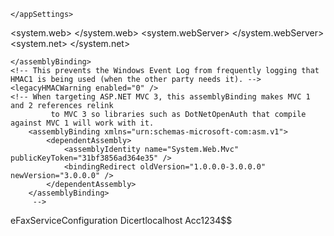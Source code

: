 <?xml version="1.0" encoding="utf-8"?>
<!-- For more information on how to configure your ASP.NET application, please visit http://go.microsoft.com/fwlink/?LinkId=169433 -->
<configuration>
  <configSections>
    <!-- For more information on Entity Framework configuration, visit http://go.microsoft.com/fwlink/?LinkID=237468 -->
    <section name="entityFramework" type="System.Data.Entity.Internal.ConfigFile.EntityFrameworkSection, EntityFramework, Version=6.0.0.0, Culture=neutral, PublicKeyToken=b77a5c561934e089" requirePermission="false" />
    <section name="dataCacheClient" type="Microsoft.ApplicationServer.Caching.DataCacheClientSection, Microsoft.ApplicationServer.Caching.Core, Version=1.0.0.0, Culture=neutral, PublicKeyToken=31bf3856ad364e35" allowLocation="true" allowDefinition="Everywhere" />
    <section name="submissionConfiguration" type="Accenture.eFaxInterface.EFaxConfigurationSectionHandler, Accenture.eFaxInterface, Version=1.0.0.0, Culture=neutral, PublicKeyToken=null" allowLocation="true" allowDefinition="Everywhere" />
    <sectionGroup name="dotNetOpenAuth" type="DotNetOpenAuth.Configuration.DotNetOpenAuthSection, DotNetOpenAuth.Core">
      <section name="messaging" type="DotNetOpenAuth.Configuration.MessagingElement, DotNetOpenAuth.Core" requirePermission="false" allowLocation="true" />
      <section name="reporting" type="DotNetOpenAuth.Configuration.ReportingElement, DotNetOpenAuth.Core" requirePermission="false" allowLocation="true" />
      <section name="oauth" type="DotNetOpenAuth.Configuration.OAuthElement, DotNetOpenAuth.OAuth" requirePermission="false" allowLocation="true" />
      <section name="openid" type="DotNetOpenAuth.Configuration.OpenIdElement, DotNetOpenAuth.OpenId" requirePermission="false" allowLocation="true" />
    </sectionGroup>
  </configSections>
  <connectionStrings>
    <add name="CrmServiceConfig" connectionString="Url=http://10.171.3.15/ProviewSIT3; Domain=CAQH; Username=svc_crmportalqa; Password=hhlk$%78GVK" />
    <add name="CAQHUPDCRMConn" connectionString="Server=10.171.3.15;Database=CAQHUPDCRM_SIT3;User Id=dev;Password=P@ssw0rd1;MultipleActiveResultSets=True" providerName="System.Data.SqlClient" />
    <add name="ADLDSConn" connectionString="LDAP://INFCAQAD0007:50004/CN=Roles,CN=TestPartition1,DC=CAQH-LDS,DC=LOCAL" />
    <add name="DMSConnection" connectionString="Server=10.171.3.15; Database=UPDDocumentManagement_SIT3; user Id=filestream;Password=FIle@Stream13;MultipleActiveResultSets=True" providerName="System.Data.SqlClient" />
    <add name="HistoryViewerContext" connectionString="Data Source=INFCAQAT0004;Initial Catalog=CAQHCentral_UAT;User Id=History_Viewer;Password=P@ssw0rd1;" providerName="System.Data.SqlClient" />
    <add name="HistoryViewer" connectionString="Data Source=INFCAQAT0004;Initial Catalog=CAQHCentral_UAT;User Id=History_Viewer;Password=P@ssw0rd1;" providerName="System.Data.SqlClient" />
    <!-- CAQH Portal SQL Server DB Context -->
    <add name="CAQHPortalContext" connectionString="Server=10.171.3.15;Database=CAQHUPDPortal_SIT3;User Id=dev;Password=P@ssw0rd1;" providerName="System.Data.SqlClient" />
    <add name="ProviderChangeIntegrationContext" connectionString="Server=10.171.3.15;Database=CAQH_Integration_SIT3;User Id=dev;Password=P@ssw0rd1;MultipleActiveResultSets=True" providerName="System.Data.SqlClient" />
    <add name="FileUploadInfoContext" connectionString="Server=10.171.3.15;Database=CAQH_Integration_SIT3;User Id=dev;Password=P@ssw0rd1;MultipleActiveResultSets=True" providerName="System.Data.SqlClient" />
    <add name="DirectoryAssureContext" connectionString="Server=10.171.3.15;Database=CAQH_DirectoryAssure_SIT3;User Id=dev;Password=P@ssw0rd1;MultipleActiveResultSets=True" providerName="System.Data.SqlClient" />
  </connectionStrings>
  <appSettings>
    <add key="SQLCommandTimeOut" value="300" />
    <add key="CAQHOutPutFile" value="C:\Test\PDF\" />
    <add key="webpages:Version" value="3.0.0.0" />
    <add key="webpages:Enabled" value="false" />
    <add key="PreserveLoginUrl" value="true" />
    <add key="ClientValidationEnabled" value="true" />
    <add key="UnobtrusiveJavaScriptEnabled" value="true" />
    <add key="EmailsEnabled" value="true" />
    <add key="CacheManagerEnabled" value="false" />
    <add key="BuildVersion" value="Feb2020 Release B15 (.23)" />
    <add key="EnableProfileMigration" value="true" />
    <add key="InitiateCacheOnStartup" value="true" />
    <add key="EnableGoogleAnalytics" value="false" />
    <add key="DisablePageCache" value="true" />
    <add key="PORegistrationURL" value="http://INFCAQWD0017/HistoryViewer/PO/Registration/Index?contactId={0}" />
    <!-- Replica Service Url -->
    <add key="ReplicaServiceURL" value="http://INFCAQAT0022:802/PDFGenerator/" />
    <add key="DAAPIURL" value="http://INFCAQAT0022:802/DAPracticeLocationsAzureAPI/" />
    <add key="IsAPICall" value="false" />
    <!--ADLDS keys-->
    <add key="ADLDSUsername" value="CN=admin,CN=Roles,CN=TestPartition1,DC=CAQH-LDS,DC=LOCAL" />
    <add key="ADLDSServer" value="INFCAQAD0007" />
    <add key="ADLDSPassword" value="P@ssw0rd" />
    <add key="ADLDSPort" value="50004" />
    <add key="ADLDSPartitionName" value="TestPartition1,DC=CAQH-LDS,DC=LOCAL" />
    <add key="ADLDSEnableSSL" value="false" />
    <add key="ADALoginURL" value="https://test.ebusiness.ada.org/login/loginCAQH.aspx?PO3ORGAPICODE=CAQHPRW89798928" />
    <!-- History Viewer-->
    <add key="HVDataProvider" value="System.Data.SqlClient" />
    <add key="PhysicalPath" value="\\infcaqad0006\XeroxData\caqhroot\ProviderDocs\" />
    <add key="CAQHKeyPrefix" value="00" />
    <add key="CAQHKeySuffix" value="000" />
    <add key="CAQHID" value="0010371000" />
    <add key="AttachamentPath" value="Attachments" />
    <add key="GoLiveDate" value="09/10/2014" />
    <add key="TestProviderID" value="11505426" />
    <add key="EnableTestProviderID" value="false" />
    <!-- B2B File Uploads-->
    <add key="Rosterftppath" value="\\INFCAQWD0003\B2BServices_FTP_Test\SIT3_FTP\RosterImport\" />
    <add key="SimpleRosterftppath" value="\\INFCAQWD0003\B2BServices_FTP_Test\SIT3_FTP\PSVSimpleRosterImport\" />
    <add key="EnhancedRosterftppath" value="\\INFCAQWD0003\B2BServices_FTP_Test\SIT3_FTP\PSVEnhancedRosterImport\" />
    <add key="Sanctionftppath" value="\\INFCAQWD0003\B2BServices_FTP_Test\SIT3_FTP\SanctionImport\" />
    <add key="BulkUploadFtpPath" value="\\INFCAQWD0003\B2BServices_FTP_Test\SIT3_FTP\BulkUploadImport\" />
    <add key="BulkUploadTempPath" value="C:\Miscellaneous\BulkUpload\BulkUploadTemp\" />
    <!-- AL Ignore PropertyList-->
    <add key="ALIgnorePropertyList" value="Question,ProviderID" />
    <!--DOO PDF Keys-->
    <add key="PDFInputPath" value="C:\SIT3\Replica\Input\" />
    <add key="PDFOutputPath" value="C:\SIT3\Replica\Output\" />
    <add key="ProviderReplicaOutputPath" value="C:\SIT3\Replica\Portal_Generated\" />
    <!--Encryption Key-->
    <add key="EncryptionKey" value="Rolling Stones" />
    <!-- Enforce Provider Validations for Attestation -->
    <add key="EnforceProviderValidations" value="true" />
    <!-- External Validations -->
    <!--<add key="EnableExternalValidation" value="false" />-->
    <!--As part of WO0102-->
    <add key="EnableTINValidation" value="false" />
    <add key="EnableNPIValidation" value="true" />
    <add key="EnableDEAValidation" value="false" />
    <add key="EnableAddressValidation" value="true" />
    <!-- USPS -->
    <add key="USPSBaseUrl" value="http://production.shippingapis.com/ShippingAPI.dll" />
    <add key="USPSUserID" value="263CAQH04218" />
    <!-- NPI -->
    <add key="NPISecurityToken" value="84620F8877CA4EA8B809C8E606174A72F623951A62C541AAA9BB193A329122F4" />
    <!-- DEA -->
    <add key="DEAUsername" value="1619352" />
    <add key="DEAPassword" value="changeme" />
    <!-- TIN -->
    <add key="TINUsername" value="tincheck7@mailinator.com" />
    <add key="TINPassword" value="tincheck7@mailinator.com" />
    <add key="TINCAQHMailID" value="tincheck2@mailinator.com" />
    <add key="APICode" value="CAQH007T3T1T371" />
    <add key="LearnMoreLink" value="https://www.caqh.org/sites/default/files/solutions/proview/ada/dentist-quick-reference-guide.pdf" />
    <add key="ADAorg" value="http://www.ada.org/attestationlogin" />
    <!--TINCaching TimeSpan-->
    <add key="TINCachingTimeSpan" value="3" />
    <!-- BPO DMS Configurations -->
    <!--<add key="ClientID" value="CAQHDoc"/>
		<add key="DecryptionKey" value="O1zM$-wG#5mL3F~q"/>
		<add key="RetrievalServiceURL" value="https://dvstaging-edmservices.accenture.com/DocViewer/DocServ.svc/?get="/>
		<add key="ID" value="bsstest\v.bojja"/>
		<add key="PASSWORD" value="Start5544!"/>-->
    <add key="ClientID" value="CAQHDoc" />
    <add key="DecryptionKey" value="O1zM$-wG#5mL3F~q" />
    <add key="RetrievalServiceURL" value="https://ddservices-uat.accenture.com/DocViewer/DocServ.svc/?get=" />
    <add key="ID" value="bsstest\v.bojja" />
    <add key="PASSWORD" value="Start5544!" />
    <add key="BESuccessResponse" value="Request Received Successfully !!" />
    <add key="UploadClientID" value="CAQHDoc" />
    <add key="UploadDecryptionKey" value="O1zM$-wG#5mL3F~q" />
    <add key="UploadServiceURL" value="https://dduploadservices-uat.accenture.com/FileStoreDocStorage/StorageService.svc?wsdl" />
    <add key="UploadUserID" value="svc-ia-test" />
    <add key="UploadPASSWORD" value="X8m#qEtbv68sVYc" />
    <!-- Sanction download -->
    <add key="SanctionHistoryPath" value="\\infcaqad0006\XeroxData\" />
    <!-- Fileshare -->
    <add key="FileShareDomain" value="CAQH" />
    <add key="FileShareUserName" value="svc_b2b" />
    <add key="FileSharePassword" value="Pr0d@BtoB3!" />
    <!-- Beta Portal -->
    <add key="EnableBetaPortal" value="false" />
    <add key="IsBetaPortal" value="false" />
    <add key="BetaPortalUrl" value="http://INFCAQAT0022:802/beta/" />
    <add key="PortalUrl" value="http://INFCAQAT0022:802/" />
    <!-- Groups Portal -->
    <add key="EnableGroups" value="true" />
    <add key="GroupsPOPortal" value="https://pogroupssit.caqh.org/" />
    <!-- Directory Portal -->
    <add key="EnableDirectory" value="true" />
<add key="DirectoryPOPortal" value="https://da-sit3.nonprod.caqh.org" />
    <!-- Auth Token Secret Key -->
    <add key="AuthTokenSecretKey" value="671D1F71B3C25529A739919054DECBF92CC2337654680D87A4B2D04777F950AA" />
    <!-- Auth Token Expiry (In min) -->
    <add key="AuthTokenExpiry" value="5" />
    <!--SAI Authorization-->
    <add key="SAIPOList" value="571,487" />
    <!--POID-->
    <add key="POIDList" value="110,127,172,142,1041" />
    <!--ADAPOID-->
    <add key="ADAPOID" value="1051" />
    <!--Feature toggles-->
    <add key="ADAFeatureToggle" value="true" />
    <!--Google Captcha-->
    <add key="GoogleSiteKey" value="6LetnzYUAAAAANciDHqaaj-nyth8I4d_eqrGF8_N" />
    <add key="GoogleSecretKey" value="6LetnzYUAAAAAClR_GNKc9RN5s1FDNZiIkv5SYSy" />
    <!--DAExtractVersion-->
    <add key="DAJsonVersion" value="10" />
    <!--Resource-->
    <add key="Resourcefiles" value="C:\SIT3\Portal\Content\Resources\" />
    <add key="EnableCOQuestionSwap" value="True" />
    <add key="COReplicaReleaseDate" value="02/22/2018" />
    <add key="DirectAssureRoles" value="PO Standard User (ProView and Sanctions),PO View-Only User (ProView and Sanctions),PO Standard User (ProView Only),PO Back-Up Administrator (ProView Only),PO Billing Administrator (ProView Only),PO Temporary Administrator (ProView Only)" />
    <add key="DefaultDirectAssureRoles" value="PO DirectAssure Standard User" />
    <add key="ChangePasswordFlag" value="false" />
    <add key="ChangePasswordRestriction" value="false" />
    <!--Verifide-->
    <add key="VeriFideURL" value="https://verifideportalsit.nonprod.caqh.org/home/index " />
    <add key="VeriFideAuthTokenSecretKey" value="671D1F71B3C25529A739919054DECBF92CC2337654680D87A4B2D04777F950AA" />
    <!-- VeriFide Auth Token Expiry (In min) -->
    <add key="VeriFideAuthTokenExpiry" value="5" />
    <add key="issuerToken" value="proview-sit3.nonprod.caqh.org" />
    <add key="audToken" value="proview-sit3.nonprod.caqh.org" />
    <!--SMTP Enabler for Reset password-->
    <add key="IsSMTPEnabled" value="false" />
    <!--Google Analytics UAID-->
    <add key="GoogleAnalyticsUAId" value="UA-60154506-3" />
    <add key="APPLICATION_INSIGHTS_INSTRUMENTATION_KEY" value="07e1d3ed-c91f-48f5-afb2-33fc5f5f7c47" />
    <add key="InviteNewGroupsFeature" value="true" />
    <add key="ADALogoutURL" value="https://test.ebusiness.ada.org/login/logoutpo3.aspx?PO3ReturnURL=https://test.ebusiness.ada.org" />
    <add key="PSVEnhancedFileSharePath" value="\\INFCAQAP00015\sit2_b2b\PSVEnhanced_SIT\Import\" />
    <add key="PSVSimpleFileSharePath" value="\\INFCAQAP00015\sit2_b2b\PSVSimpleRoster_SIT\Import\" />
	<add key="AHANotification" value="true"/>
    <!--Correction workflow config keys-->
    <add key="CorrectionWorkFlowEnabled" value="false" />
    <add key="CorrectionWorkFlowAllowedStates" value="" />
    <add key="GraphQLServerURL" value="https://apiproxypperf.caqh.org/dussit3/graphql" />
    <add key="AadApplicationId" value="2712b69b-fa61-40c6-b1b5-f086c22d2817" />
    <add key="AadClientSecret" value="OjhKEfPPSWhihSpMcdnsDj+yMVhzn3NxuLPMx5uJByY=" />
    <add key="SubscriptionKey" value="a19f41462860423a85fc6ea59cf9c7da" />
    <add key="SuppressRetryTimeInMonths" value="6" />
	<add key="httpClientTimeout" value="30"/>
	<add key="IsPasswordComplexityEnable" value="true" />
	<add key="POBOXDerivatives" value="Post Office Box,POB,P O B,PO BOX,pobox,po. box.,po. box,po.box,p.o.b.,p.o. box,p.o. box.,p.o.box,P O BOX" />
	<add key="CorrectionWorkFlowEnabled" value="false"/>
		<!--3Pillar-->
	<add key="AttestationPublisherURL" value="http://10.171.3.6/api/AttestationMessage/publish"/>
	<add key="AttestationPublisherAuthToken" value="QWRtaW4=" /> 
	<add key="IsAttestationNotificationEnabled" value="true" />

    </appSettings>
  <system.web>
    <compilation targetFramework="4.7.2" />
    <httpRuntime targetFramework="4.7.2" maxRequestLength="10240" executionTimeout="600" />
    <authentication mode="Forms">
      <forms loginUrl="~/Login/Index" timeout="45" />
    </authentication>
    <sessionState mode="InProc" timeout="45" />
    <membership defaultProvider="MyDSProvider">
      <providers>
        <add name="MyDSProvider" type="System.Web.Security.ActiveDirectoryMembershipProvider,System.Web, Version=2.0.0.0, Culture=neutral, PublicKeyToken=b03f5f7f11d50a3a" applicationName="CAQHUPD" connectionStringName="ADLDSConn" connectionUsername="CN=admin,CN=Roles,CN=TestPartition1,DC=CAQH-LDS,DC=LOCAL" connectionPassword="P@ssw0rd" connectionProtection="None" />
      </providers>
    </membership>
    <pages>
      <namespaces>
        <add namespace="System.Web.Helpers" />
        <add namespace="System.Web.Mvc" />
        <add namespace="System.Web.Mvc.Ajax" />
        <add namespace="System.Web.Mvc.Html" />
        <add namespace="System.Web.Optimization" />
        <add namespace="System.Web.Routing" />
        <add namespace="System.Web.WebPages" />
        <add namespace="CAQH.UPD.Portal.Web.Helpers" />
        <add namespace="CAQH.UPD.DomainModels" />
        <add namespace="CAQH.UPD.CommonComponents" />
        <add namespace="CAQH.UPD.CommonComponents.WebHelpers" />
        <add namespace="CAQH.UPD.CRM.DAL" />
        <add namespace="CAQH.UPD.CRM.XrmClient" />
        <add namespace="Syncfusion.JavaScript" />
        <add namespace="Syncfusion.JavaScript.DataVisualization" />
        <add namespace="Syncfusion.MVC.EJ" />
      </namespaces>
    </pages>
    <httpHandlers></httpHandlers>
    <customErrors mode="Off" defaultRedirect="~/Error/Index">
      <error statusCode="404" redirect="~/Error/NotFound" />
    </customErrors>
    <httpModules>
      <add name="ApplicationInsightsWebTracking" type="Microsoft.ApplicationInsights.Web.ApplicationInsightsHttpModule, Microsoft.AI.Web" />
      <add name="TelemetryCorrelationHttpModule" type="Microsoft.AspNet.TelemetryCorrelation.TelemetryCorrelationHttpModule, Microsoft.AspNet.TelemetryCorrelation" />
    </httpModules>
  </system.web>
  <system.webServer>
    <!--adding this code as a part of PV-13368-->
    <httpCompression>
      <scheme name="gzip" dll="%Windir%\system32\inetsrv\gzip.dll" />
      <dynamicTypes>
        <add mimeType="text/*" enabled="true" />
        <add mimeType="message/*" enabled="true" />
        <add mimeType="application/javascript" enabled="true" />
        <add mimeType="*/*" enabled="false" />
      </dynamicTypes>
      <staticTypes>
        <add mimeType="text/*" enabled="true" />
        <add mimeType="message/*" enabled="true" />
        <add mimeType="application/javascript" enabled="true" />
        <add mimeType="*/*" enabled="false" />
      </staticTypes>
    </httpCompression>
    <validation validateIntegratedModeConfiguration="false" />
    <httpProtocol>
      <customHeaders>
        <add name="X-Frame-Options" value="SAMEORIGIN" />
      </customHeaders>
    </httpProtocol>
    <staticContent>
      <clientCache cacheControlMode="UseMaxAge" cacheControlMaxAge="15.00:00:00" />
    </staticContent>
    <security>
      <requestFiltering>
        <requestLimits maxAllowedContentLength="20971520" />
      </requestFiltering>
    </security>
    <handlers>
      <remove name="ExtensionlessUrlHandler-Integrated-4.0" />
      <remove name="OPTIONSVerbHandler" />
      <remove name="TRACEVerbHandler" />
      <remove name="ViewReplicaPDFFileHandler" />
      <add name="ViewReplicaPDFFileHandler" path="*.pdf" verb="*" type="System.Web.Handlers.TransferRequestHandler" preCondition="integratedMode,runtimeVersionv4.0" responseBufferLimit="0" />
      <add name="ExtensionlessUrlHandler-Integrated-4.0" path="*." verb="*" type="System.Web.Handlers.TransferRequestHandler" preCondition="integratedMode,runtimeVersionv4.0" />
    </handlers>
    <modules>
      <remove name="ApplicationInsightsWebTracking" />
      <add name="ApplicationInsightsWebTracking" type="Microsoft.ApplicationInsights.Web.ApplicationInsightsHttpModule, Microsoft.AI.Web" preCondition="managedHandler" />
      <remove name="TelemetryCorrelationHttpModule" />
      <add name="TelemetryCorrelationHttpModule" type="Microsoft.AspNet.TelemetryCorrelation.TelemetryCorrelationHttpModule, Microsoft.AspNet.TelemetryCorrelation" preCondition="managedHandler" />
    </modules>
  </system.webServer>
  <system.net>
    <mailSettings>
      <smtp deliveryMethod="Network" from="admin@caqh.com">
        <network host="AMREXT1.SMTP.ACCENTURE.COM" port="25" defaultCredentials="true" enableSsl="true" />
      </smtp>
    </mailSettings>
    <defaultProxy enabled="true" />
    <settings>
      <!-- This setting causes .NET to check certificate revocation lists (CRL) 
			     before trusting HTTPS certificates.  But this setting tends to not 
			     be allowed in shared hosting environments. -->
      <!--<servicePointManager checkCertificateRevocationList="true"/>-->
    </settings>
  </system.net>
  <!--userName="" password="" enableSsl="true"-->
  <runtime>
    <assemblyBinding xmlns="urn:schemas-microsoft-com:asm.v1">
      <dependentAssembly>
        <assemblyIdentity name="System.Web.Helpers" publicKeyToken="31bf3856ad364e35" />
        <bindingRedirect oldVersion="0.0.0.0-3.0.0.0" newVersion="3.0.0.0" />
      </dependentAssembly>
      <dependentAssembly>
        <assemblyIdentity name="System.Web.Mvc" publicKeyToken="31bf3856ad364e35" />
        <bindingRedirect oldVersion="0.0.0.0-5.0.0.0" newVersion="5.0.0.0" />
      </dependentAssembly>
      <dependentAssembly>
        <assemblyIdentity name="System.Web.WebPages" publicKeyToken="31bf3856ad364e35" />
        <bindingRedirect oldVersion="0.0.0.0-3.0.0.0" newVersion="3.0.0.0" />
      </dependentAssembly>
      <dependentAssembly>
        <assemblyIdentity name="System.Web.Abstractions" publicKeyToken="31bf3856ad364e35" culture="neutral" />
        <bindingRedirect oldVersion="0.0.0.0-4.0.0.0" newVersion="4.0.0.0" />
      </dependentAssembly>
      <dependentAssembly>
        <assemblyIdentity name="EntityFramework" publicKeyToken="b77a5c561934e089" culture="neutral" />
        <bindingRedirect oldVersion="0.0.0.0-5.0.0.0" newVersion="6.0.0.0" />
      </dependentAssembly>
      <dependentAssembly>
        <assemblyIdentity name="System.Web.Razor" publicKeyToken="31bf3856ad364e35" culture="neutral" />
        <bindingRedirect oldVersion="0.0.0.0-3.0.0.0" newVersion="3.0.0.0" />
      </dependentAssembly>
      <dependentAssembly>
        <assemblyIdentity name="System.Web.WebPages.Razor" publicKeyToken="31bf3856ad364e35" culture="neutral" />
        <bindingRedirect oldVersion="0.0.0.0-3.0.0.0" newVersion="3.0.0.0" />
      </dependentAssembly>
      <dependentAssembly>
        <assemblyIdentity name="WebMatrix.WebData" publicKeyToken="31bf3856ad364e35" culture="neutral" />
        <bindingRedirect oldVersion="0.0.0.0-3.0.0.0" newVersion="3.0.0.0" />
      </dependentAssembly>
      <dependentAssembly>
        <assemblyIdentity name="log4net" publicKeyToken="669e0ddf0bb1aa2a" culture="neutral" />
        <bindingRedirect oldVersion="0.0.0.0-1.2.13.0" newVersion="1.2.13.0" />
      </dependentAssembly>
      <dependentAssembly>
        <assemblyIdentity name="DotNetOpenAuth.AspNet" publicKeyToken="2780ccd10d57b246" culture="neutral" />
        <bindingRedirect oldVersion="0.0.0.0-4.1.0.0" newVersion="4.1.0.0" />
      </dependentAssembly>
      <dependentAssembly>
        <assemblyIdentity name="DotNetOpenAuth.Core" publicKeyToken="2780ccd10d57b246" culture="neutral" />
        <bindingRedirect oldVersion="0.0.0.0-4.1.0.0" newVersion="4.1.0.0" />
      </dependentAssembly>
      <dependentAssembly>
        <assemblyIdentity name="System.Web.Http" publicKeyToken="31bf3856ad364e35" culture="neutral" />
        <bindingRedirect oldVersion="0.0.0.0-5.0.0.0" newVersion="5.0.0.0" />
      </dependentAssembly>
      <dependentAssembly>
        <assemblyIdentity name="System.Net.Http.Formatting" publicKeyToken="31bf3856ad364e35" culture="neutral" />
        <bindingRedirect oldVersion="0.0.0.0-5.0.0.0" newVersion="5.0.0.0" />
      </dependentAssembly>
      <dependentAssembly>
        <assemblyIdentity name="Newtonsoft.Json" publicKeyToken="30ad4fe6b2a6aeed" culture="neutral" />
        <bindingRedirect oldVersion="0.0.0.0-12.0.0.0" newVersion="12.0.0.0" />
      </dependentAssembly>  
	<dependentAssembly>
        <assemblyIdentity name="Microsoft.Xrm.Sdk" publicKeyToken="31bf3856ad364e35" culture="neutral" />
        <bindingRedirect oldVersion="0.0.0.0-6.0.0.0" newVersion="6.0.0.0" />
	</dependentAssembly>
	<dependentAssembly>
        <assemblyIdentity name="System.Diagnostics.DiagnosticSource" publicKeyToken="cc7b13ffcd2ddd51" culture="neutral"/>
        <bindingRedirect oldVersion="0.0.0.0-4.0.3.1" newVersion="4.0.3.1"/>
	</dependentAssembly>
	<dependentAssembly>
        <assemblyIdentity name="Microsoft.ApplicationInsights" publicKeyToken="31bf3856ad364e35" culture="neutral" />
        <bindingRedirect oldVersion="0.0.0.0-2.9.1.0" newVersion="2.9.1.0" />
	</dependentAssembly>

    </assemblyBinding>
    <!-- This prevents the Windows Event Log from frequently logging that HMAC1 is being used (when the other party needs it). -->
    <legacyHMACWarning enabled="0" />
    <!-- When targeting ASP.NET MVC 3, this assemblyBinding makes MVC 1 and 2 references relink
		     to MVC 3 so libraries such as DotNetOpenAuth that compile against MVC 1 will work with it.
		<assemblyBinding xmlns="urn:schemas-microsoft-com:asm.v1">
			<dependentAssembly>
				<assemblyIdentity name="System.Web.Mvc" publicKeyToken="31bf3856ad364e35" />
				<bindingRedirect oldVersion="1.0.0.0-3.0.0.0" newVersion="3.0.0.0" />
			</dependentAssembly>
		</assemblyBinding>
		 -->
  </runtime>
  <entityFramework>
    <defaultConnectionFactory type="System.Data.Entity.Infrastructure.LocalDbConnectionFactory, EntityFramework">
      <parameters>
        <parameter value="v11.0" />
      </parameters>
    </defaultConnectionFactory>
  </entityFramework>
  <!--<dataCacheClient>
    -->
  <!-- cache host(s) -->
  <!--R
    <hosts>
      <host
         name="INFCAQWD0007"
         cachePort="22233"/>
    </hosts>
  </dataCacheClient>-->
  <dataCacheClient requestTimeout="60000" channelOpenTimeout="19999" maxConnectionsToServer="1">
    <!--<localCache isEnabled="false" sync="TimeoutBased" ttlValue="300" objectCount="10000"/>
    <clientNotification pollInterval="300" maxQueueLength="10000"/>-->
    <hosts>
      <host name="INFCAQWD0007" cachePort="22233" />
      <!--<host name="CacheServer2" cachePort="22233"/>-->
    </hosts>
    <!--<securityProperties mode="Transport" protectionLevel="EncryptAndSign" />-->
    <securityProperties mode="None" protectionLevel="None" />
    <localCache isEnabled="false" />
    <transportProperties maxOutputDelay="2" channelInitializationTimeout="60000" maxBufferPoolSize="2147483647" maxBufferSize="2147483647" />
  </dataCacheClient>
  <system.serviceModel>
    <bindings>
      <basicHttpBinding>
        <binding name="PVSServiceSoap" closeTimeout="00:01:00" openTimeout="00:01:00" receiveTimeout="00:10:00" sendTimeout="00:01:00" allowCookies="false" bypassProxyOnLocal="false" hostNameComparisonMode="StrongWildcard" maxBufferPoolSize="524288" maxBufferSize="65536" maxReceivedMessageSize="65536" textEncoding="utf-8" transferMode="Buffered" useDefaultWebProxy="true" messageEncoding="Text">
          <readerQuotas maxDepth="32" maxStringContentLength="8192" maxArrayLength="16384" maxBytesPerRead="4096" maxNameTableCharCount="16384" />
          <security mode="Transport">
            <transport clientCredentialType="None" proxyCredentialType="None" realm="" />
            <message clientCredentialType="UserName" algorithmSuite="Default" />
          </security>
        </binding>
        <binding name="PVSServiceSoap1" closeTimeout="00:01:00" openTimeout="00:01:00" receiveTimeout="00:10:00" sendTimeout="00:01:00" allowCookies="false" bypassProxyOnLocal="false" hostNameComparisonMode="StrongWildcard" maxBufferPoolSize="524288" maxBufferSize="65536" maxReceivedMessageSize="65536" textEncoding="utf-8" transferMode="Buffered" useDefaultWebProxy="true" messageEncoding="Text">
          <readerQuotas maxDepth="32" maxStringContentLength="8192" maxArrayLength="16384" maxBytesPerRead="4096" maxNameTableCharCount="16384" />
          <security mode="None">
            <transport clientCredentialType="None" proxyCredentialType="None" realm="" />
            <message clientCredentialType="UserName" algorithmSuite="Default" />
          </security>
        </binding>
        <binding name="wspHVLookupSoap" closeTimeout="00:01:00" openTimeout="00:01:00" receiveTimeout="00:10:00" sendTimeout="00:01:00" allowCookies="false" bypassProxyOnLocal="false" hostNameComparisonMode="StrongWildcard" maxBufferPoolSize="2147483647" maxBufferSize="2147483647" maxReceivedMessageSize="2147483647" textEncoding="utf-8" transferMode="Buffered" useDefaultWebProxy="true" messageEncoding="Text">
          <readerQuotas maxDepth="2147483647" maxStringContentLength="2147483647" maxArrayLength="2147483647" maxBytesPerRead="2147483647" maxNameTableCharCount="2147483647" />
          <security mode="None">
            <transport clientCredentialType="None" proxyCredentialType="None" realm="" />
            <message clientCredentialType="UserName" algorithmSuite="Default" />
          </security>
        </binding>
        <binding name="deawebsvcSoap" maxReceivedMessageSize="2097152">
          <security mode="Transport" />
        </binding>
        <binding name="CAQHInfoSoap">
          <security mode="Transport" />
        </binding>
        <binding name="CAQHInfoSoap1" />
      </basicHttpBinding>
      <customBinding>
        <binding name="WebHttpBinding_IDocServ1">
          <textMessageEncoding messageVersion="Soap12" />
        </binding>
      </customBinding>
      <netTcpBinding>
        <binding name="BasicHttpBinding_IDocConvertorService" closeTimeout="00:20:00" openTimeout="00:20:00" receiveTimeout="00:20:00" sendTimeout="00:20:00" transferMode="Buffered" hostNameComparisonMode="StrongWildcard" maxBufferPoolSize="524288" maxBufferSize="65536" maxReceivedMessageSize="65536">
          <readerQuotas maxDepth="32" maxStringContentLength="8192" maxArrayLength="16384" maxBytesPerRead="4096" maxNameTableCharCount="16384" />
          <security mode="Message">
            <message clientCredentialType="UserName" algorithmSuite="Default" />
          </security>
        </binding>
      </netTcpBinding>
      <wsHttpBinding>
        <binding name="WSHttpBinding_IBulkExtractDocs" messageEncoding="Mtom">
          <security mode="Transport" />
        </binding>
        <binding name="WSHttpBinding_IStorageService">
          <security mode="Transport">
            <transport clientCredentialType="None" />
          </security>
        </binding>
      </wsHttpBinding>
      <webHttpBinding>
        <binding name="WebHttpBinding_IDocServ" maxBufferSize="2147483647" maxBufferPoolSize="2147483647" maxReceivedMessageSize="2147483647">
          <readerQuotas maxDepth="2147483647" maxStringContentLength="2147483647" maxArrayLength="2147483647" maxBytesPerRead="2147483647" maxNameTableCharCount="2147483647" />
          <security mode="Transport">
            <transport clientCredentialType="None" />
          </security>
        </binding>
      </webHttpBinding>
    </bindings>
    <client>
      <endpoint address="https://www.tincheck.com/pvsws/pvsservice.asmx" binding="basicHttpBinding" bindingConfiguration="PVSServiceSoap" contract="TINCheck.PVSServiceSoap" name="PVSServiceSoap" />
      <endpoint address="http://www.hipaaspace.com/wspHVLookup.asmx" binding="basicHttpBinding" bindingConfiguration="wspHVLookupSoap" contract="HIPAASpace.wspHVLookupSoap" name="wspHVLookupSoap" />
      <endpoint address="https://www.deanumber.com/Websvc/deaWebsvc.asmx" binding="basicHttpBinding" bindingConfiguration="deawebsvcSoap" contract="DEAService.deawebsvcSoap" name="deawebsvcSoap" />
      <endpoint address="net.tcp://66.77.1.145:1801/DocumentConvertorWS" binding="netTcpBinding" bindingConfiguration="BasicHttpBinding_IDocConvertorService" contract="DocConvertor.IDocConvertorService" name="eFaxServiceConfiguration">
        <identity>
          <dns value="Dicertlocalhost" />
        </identity>
      </endpoint>
      <endpoint address="https://ddservices-uat.accenture.com/BulkExtractDocs/BulkExtractDocs.svc" binding="wsHttpBinding" bindingConfiguration="WSHttpBinding_IBulkExtractDocs" contract="BulkExtractDocsService.IBulkExtractDocs" name="WSHttpBinding_IBulkExtractDocs">
        <identity>
          <servicePrincipalName value="host/QWEDCTMTSTWB1.BSSTEST.accenture.com" />
        </identity>
      </endpoint>
      <endpoint address="https://ddservices-uat.accenture.com/DocViewer/DocServ.svc/?get=" behaviorConfiguration="web" binding="webHttpBinding" bindingConfiguration="WebHttpBinding_IDocServ" contract="DocService.IDocServ" name="WebHttpBinding_IDocServ" />
      <endpoint address="https://dduploadservices-uat.accenture.com/FileStoreDocStorage/StorageService.svc?wsdl" binding="wsHttpBinding" bindingConfiguration="WSHttpBinding_IStorageService" contract="StorageService.IStorageService" name="WSHttpBinding_IStorageService" />
      <endpoint address="https://ebusiness.ada.org/webservices/CAQHinfo.asmx" binding="basicHttpBinding" bindingConfiguration="CAQHInfoSoap" contract="ADAService.CAQHInfoSoap" name="CAQHInfoSoap" />
    </client>
    <!-- BPO DMS Configurations -->
    <behaviors>
      <serviceBehaviors>
        <behavior name="DocumentRetrieval.DocServBehavior">
          <serviceMetadata httpsGetEnabled="true" httpsGetUrl="" />
        </behavior>
      </serviceBehaviors>
      <endpointBehaviors>
        <behavior name="web">
          <webHttp />
          <!--<enableWebScript/>-->
        </behavior>
      </endpointBehaviors>
    </behaviors>
  </system.serviceModel>
  <!-- BPO DMS Configurations -->
  <submissionConfiguration>
    <client clientId="1" isEnabled="false" traceToLog="false">
      <endpointconfigurationName>eFaxServiceConfiguration</endpointconfigurationName>
      <userName>Dicertlocalhost</userName>
      <password>Acc1234$$</password>
    </client>
  </submissionConfiguration>
  <dotNetOpenAuth>
    <messaging>
      <untrustedWebRequest>
        <whitelistHosts>
          <!-- Uncomment to enable communication with localhost (should generally not activate in production!) -->
          <!--<add name="localhost" />-->
        </whitelistHosts>
      </untrustedWebRequest>
    </messaging>
    <!-- Allow DotNetOpenAuth to publish usage statistics to library authors to improve the library. -->
    <reporting enabled="true" />
    <!-- This is an optional configuration section where aspects of dotnetopenauth can be customized. -->
    <!-- For a complete set of configuration options see http://www.dotnetopenauth.net/developers/code-snippets/configuration-options/ -->
    <openid>
      <relyingParty>
        <security requireSsl="false">
          <!-- Uncomment the trustedProviders tag if your relying party should only accept positive assertions from a closed set of OpenID Providers. -->
          <!--<trustedProviders rejectAssertionsFromUntrustedProviders="true">
						<add endpoint="https://www.google.com/accounts/o8/ud" />
					</trustedProviders>-->
        </security>
        <behaviors>
          <!-- The following OPTIONAL behavior allows RPs to use SREG only, but be compatible
					     with OPs that use Attribute Exchange (in various formats). -->
          <add type="DotNetOpenAuth.OpenId.RelyingParty.Behaviors.AXFetchAsSregTransform, DotNetOpenAuth.OpenId.RelyingParty" />
        </behaviors>
      </relyingParty>
    </openid>
  </dotNetOpenAuth>
  <uri>
    <!-- The uri section is necessary to turn on .NET 3.5 support for IDN (international domain names),
		     which is necessary for OpenID urls with unicode characters in the domain/host name.
		     It is also required to put the Uri class into RFC 3986 escaping mode, which OpenID and OAuth require. -->
    <idn enabled="All" />
    <iriParsing enabled="true" />
  </uri>
</configuration>
<!--ProjectGuid: {294E15AE-824C-4889-A562-3A433B2ED641}-->